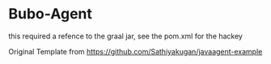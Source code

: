 # Bubo-Agent

this required a refence to the graal jar, see the pom.xml for the hackey



Original Template from https://github.com/Sathiyakugan/javaagent-example